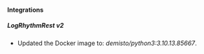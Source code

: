 
#### Integrations

##### LogRhythmRest v2

- Updated the Docker image to: *demisto/python3:3.10.13.85667*.
